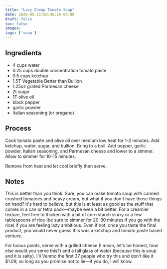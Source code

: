 ```yaml
---
title: "Lazy Cheap Tomato Soup"
date: 2020-05-21T20:45:25-04:00
draft: false
toc: false
images:
tags: ['soup']
---
```


## Ingredients

- 4 cups water
- 0.25 cups double concentration tomato paste
- 0.5 cups ketchup
- 1.5T Vegetable Better than Bullion
- 1.25oz grated Parmesan cheese
- 2t sugar
- 1T olive oil
- black pepper
- garlic powder
- Italian seasoning (or oregano)

## Process

Cook tomato paste and olive oil over medium low heat for 1-2 minutes. Add
ketchup, water, sugar, and bullion. Bring to a boil. Add pepper, garlic powder,
Italian seasoning, and Parmesan cheese and lower to a simmer. Allow to simmer
for 10-15 minutes.

Remove from heat and let cool briefly then serve.

## Notes

This is better than you think. Sure, you can make tomato soup with canned
crushed tomatoes and heavy cream, but what if you don't have those things on
hand? It's hard to believe, but this is at least as good as the stuff that
comes in a can or tetra pack&mdash;maybe even a bit better. For a creamier
texture, feel free to thicken with a bit of corn starch slurry or a few
tablespoons of rice (be sure to simmer for 20-30 minutes if you go with the
rice) if you are feeling lazy ambitious. Even if not, once you taste the final
product, you would never guess this was a ketchup and tomato paste based
venture.

For bonus points, serve with a grilled cheese (I mean, let's be honest, how
else would you serve this?) and a tall glass of water (because this is soup and
it is salty). I'll Venmo the first 37 people who try this and don't like it
$1.09, so long as you promise not to lie&mdash;if you do, I will know.
